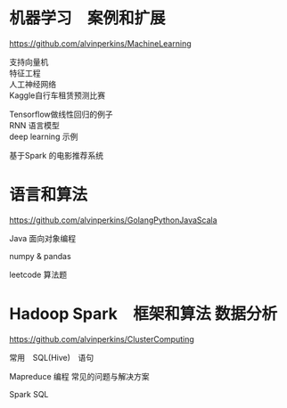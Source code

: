 

# 机器学习　案例和扩展
https://github.com/alvinperkins/MachineLearning
   
支持向量机   
特征工程   
人工神经网络   
Kaggle自行车租赁预测比赛　　

Tensorflow做线性回归的例子   
RNN 语言模型   
deep learning 示例   
   
基于Spark 的电影推荐系统

# 语言和算法
https://github.com/alvinperkins/GolangPythonJavaScala

Java 面向对象编程   
   
numpy & pandas   
   
leetcode 算法题

# Hadoop Spark　框架和算法 数据分析
https://github.com/alvinperkins/ClusterComputing   

常用　SQL(Hive)　语句   
    
Mapreduce 编程
常见的问题与解决方案        

Spark SQL

